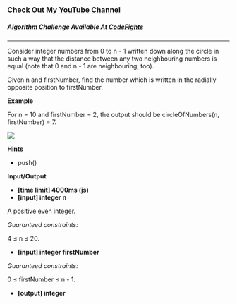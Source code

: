 ### Check Out My [YouTube Channel](https://www.YouTube.com/CodingTutorials360)

##### Algorithm Challenge Available At [CodeFights](https://codefights.com/arcade/intro/level-7/vExYvcGnFsEYSt8nQ)

---

Consider integer numbers from 0 to n - 1 written down along the circle in such a way that the distance between any two neighbouring numbers is equal (note that 0 and n - 1 are neighbouring, too).

Given n and firstNumber, find the number which is written in the radially opposite position to firstNumber.

**Example**

For n = 10 and firstNumber = 2, the output should be
circleOfNumbers(n, firstNumber) = 7.

![](https://codefightsuserpics.s3.amazonaws.com/tasks/circleOfNumbers/img/example.png?_tm=1490625697098)

**Hints**

- push()

**Input/Output**

- **[time limit] 4000ms (js)**
- **[input] integer n**

A positive even integer.

_Guaranteed constraints:_

4 ≤ n ≤ 20.

- **[input] integer firstNumber**

_Guaranteed constraints:_

0 ≤ firstNumber ≤ n - 1.

- **[output] integer**
